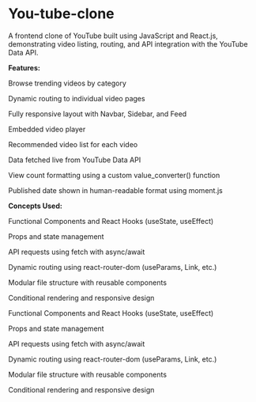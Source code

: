 # You-tube-clone
A frontend clone of YouTube built using JavaScript and React.js, demonstrating video listing, routing, and API integration with the YouTube Data API.

**Features:**

Browse trending videos by category

Dynamic routing to individual video pages

Fully responsive layout with Navbar, Sidebar, and Feed

Embedded video player

Recommended video list for each video

Data fetched live from YouTube Data API

View count formatting using a custom value_converter() function

Published date shown in human-readable format using moment.js

**Concepts Used:**

Functional Components and React Hooks (useState, useEffect)

Props and state management

API requests using fetch with async/await

Dynamic routing using react-router-dom (useParams, Link, etc.)

Modular file structure with reusable components

Conditional rendering and responsive design

Functional Components and React Hooks (useState, useEffect)

Props and state management

API requests using fetch with async/await

Dynamic routing using react-router-dom (useParams, Link, etc.)

Modular file structure with reusable components

Conditional rendering and responsive design
